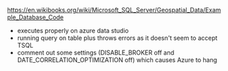 https://en.wikibooks.org/wiki/Microsoft_SQL_Server/Geospatial_Data/Example_Database_Code

- executes properly on azure data studio
- running query on table plus throws errors as it doesn't seem to accept TSQL
- comment out some settings (DISABLE_BROKER  off and DATE_CORRELATION_OPTIMIZATION off) which causes Azure to hang